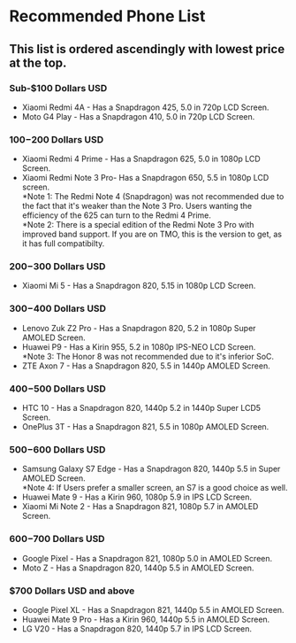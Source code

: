 Recommended Phone List
======
This list is ordered ascendingly with lowest price at the top.
------
### Sub-$100 Dollars USD

  * Xiaomi Redmi 4A - Has a Snapdragon 425, 5.0 in 720p LCD Screen.  
  * Moto G4 Play - Has a Snapdragon 410, 5.0 in 720p LCD Screen.  

### $100-$200 Dollars USD  

  * Xiaomi Redmi 4 Prime - Has a Snapdragon 625, 5.0 in 1080p LCD Screen.   
  * Xiaomi Redmi Note 3 Pro- Has a Snapdragon 650, 5.5 in 1080p LCD screen.  
*Note 1: The Redmi Note 4 (Snapdragon) was not recommended due to the fact that it's weaker than the Note 3 Pro. Users wanting the efficiency of the 625 can turn to the Redmi 4 Prime.  
*Note 2: There is a special edition of the Redmi Note 3 Pro with improved band support. If you are on TMO, this is the version to get, as it has full compatibilty.  

### $200-$300 Dollars USD 
 
  * Xiaomi Mi 5 - Has a Snapdragon 820, 5.15 in 1080p LCD Screen.  

### $300-$400 Dollars USD

  * Lenovo Zuk Z2 Pro - Has a Snapdragon 820, 5.2 in 1080p Super AMOLED Screen.  
  * Huawei P9 - Has a Kirin 955, 5.2 in 1080p IPS-NEO LCD Screen.  
*Note 3: The Honor 8 was not recommended due to it's inferior SoC.  
  * ZTE Axon 7 - Has a Snapdragon 820, 5.5 in 1440p AMOLED Screen.  

### $400-$500 Dollars USD  

  * HTC 10 - Has a Snapdragon 820, 1440p 5.2 in 1440p Super LCD5 Screen.  
  * OnePlus 3T - Has a Snapdragon 821, 5.5 in 1080p AMOLED Screen.  

### $500-$600 Dollars USD  

  * Samsung Galaxy S7 Edge - Has a Snapdragon 820, 1440p 5.5 in Super AMOLED Screen.  
*Note 4: If Users prefer a smaller screen, an S7 is a good choice as well.  
  * Huawei Mate 9 - Has a Kirin 960, 1080p 5.9 in IPS LCD Screen.  
  * Xiaomi Mi Note 2 - Has a Snapdragon 821, 1080p 5.7 in AMOLED Screen.  

### $600-$700 Dollars USD  

  * Google Pixel - Has a Snapdragon 821, 1080p 5.0 in AMOLED Screen.  
  * Moto Z - Has a Snapdragon 820, 1440p 5.5 in AMOLED Screen.  

### $700 Dollars USD and above  

  * Google Pixel XL - Has a Snapdragon 821, 1440p 5.5 in AMOLED Screen.  
  * Huawei Mate 9 Pro - Has a Kirin 960, 1440p 5.5 in AMOLED Screen.  
  * LG V20 - Has a Snapdragon 820, 1440p 5.7 in IPS LCD Screen.  
